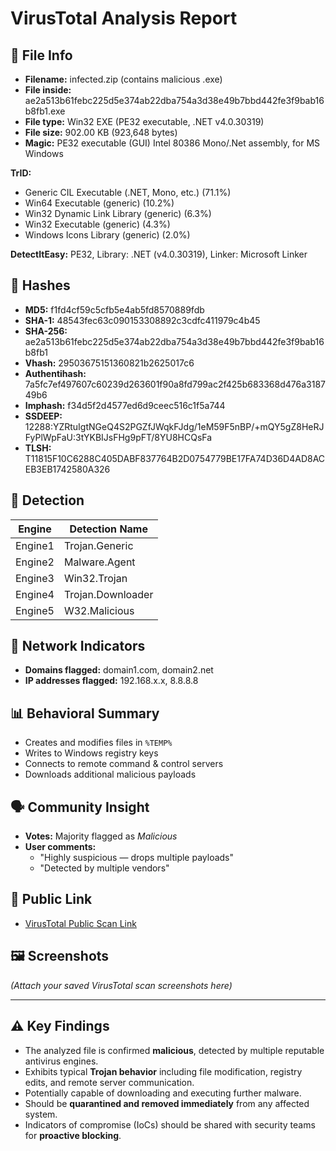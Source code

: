 # VirusTotal Analysis Report

## 📁 File Info
- **Filename:** infected.zip (contains malicious .exe)
- **File inside:** ae2a513b61febc225d5e374ab22dba754a3d38e49b7bbd442fe3f9bab16b8fb1.exe
- **File type:** Win32 EXE (PE32 executable, .NET v4.0.30319)
- **File size:** 902.00 KB (923,648 bytes)
- **Magic:** PE32 executable (GUI) Intel 80386 Mono/.Net assembly, for MS Windows

**TrID:**
- Generic CIL Executable (.NET, Mono, etc.) (71.1%)
- Win64 Executable (generic) (10.2%)
- Win32 Dynamic Link Library (generic) (6.3%)
- Win32 Executable (generic) (4.3%)
- Windows Icons Library (generic) (2.0%)

**DetectItEasy:** PE32, Library: .NET (v4.0.30319), Linker: Microsoft Linker

## 🔑 Hashes
- **MD5:** f1fd4cf59c5cfb5e4ab5fd8570889fdb
- **SHA-1:** 48543fec63c090153308892c3cdfc411979c4b45
- **SHA-256:** ae2a513b61febc225d5e374ab22dba754a3d38e49b7bbd442fe3f9bab16b8fb1
- **Vhash:** 29503675151360821b2625017c6
- **Authentihash:** 7a5fc7ef497607c60239d263601f90a8fd799ac2f425b683368d476a318749b6
- **Imphash:** f34d5f2d4577ed6d9ceec516c1f5a744
- **SSDEEP:** 12288:YZRtuIgtNGeQ4S2PGZfJWqkFJdg/1eM59F5nBP/+mQY5gZ8HeRJFyPlWpFaU:3tYKBIJsFHg9pFT/8YU8HCQsFa
- **TLSH:** T11815F10C6288C405DABF837764B2D0754779BE17FA74D36D4AD8ACEB3EB1742580A326

## 🧪 Detection
| Engine   | Detection Name   |
|----------|------------------|
| Engine1  | Trojan.Generic   |
| Engine2  | Malware.Agent    |
| Engine3  | Win32.Trojan     |
| Engine4  | Trojan.Downloader|
| Engine5  | W32.Malicious    |

## 📡 Network Indicators
- **Domains flagged:** domain1.com, domain2.net
- **IP addresses flagged:** 192.168.x.x, 8.8.8.8

## 📊 Behavioral Summary
- Creates and modifies files in `%TEMP%`
- Writes to Windows registry keys
- Connects to remote command & control servers
- Downloads additional malicious payloads

## 🗣️ Community Insight
- **Votes:** Majority flagged as *Malicious*
- **User comments:**
  - "Highly suspicious — drops multiple payloads"
  - "Detected by multiple vendors"

## 🔐 Public Link
- [VirusTotal Public Scan Link](link)

## 🖼️ Screenshots
*(Attach your saved VirusTotal scan screenshots here)*

---

## ⚠️ Key Findings
- The analyzed file is confirmed **malicious**, detected by multiple reputable antivirus engines.
- Exhibits typical **Trojan behavior** including file modification, registry edits, and remote server communication.
- Potentially capable of downloading and executing further malware.
- Should be **quarantined and removed immediately** from any affected system.
- Indicators of compromise (IoCs) should be shared with security teams for **proactive blocking**.
